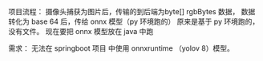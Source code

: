 项目流程：
摄像头捕获为图片后，传输的到后端为byte[] rgbBytes 数据，
数据转化为 base 64 后，传给 onnx 模型（py 环境跑的）
原来是基于 py 环境跑的，没有文件。
现在要把 onnx 模型放在 java 中跑

需求：
无法在 springboot 项目 中使用 onnxruntime （yolov 8）模型。

